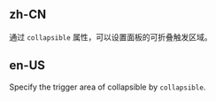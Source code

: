 ## zh-CN

通过 `collapsible` 属性，可以设置面板的可折叠触发区域。

## en-US

Specify the trigger area of collapsible by `collapsible`.

<style>
#components-collapse-demo-collapsible .ant-space {
  width: 100%;
}
</style>
